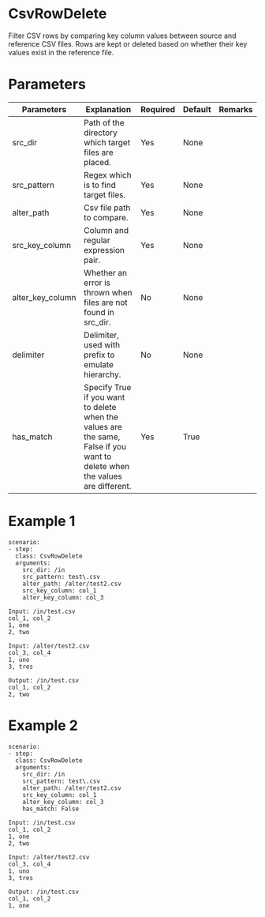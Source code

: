 # CsvRowDelete
Filter CSV rows by comparing key column values between source and reference CSV files. Rows are kept or deleted based on whether their key values exist in the reference file.

# Parameters
| Parameters       | Explanation                                                                                                                 | Required | Default | Remarks |
|------------------|-----------------------------------------------------------------------------------------------------------------------------|----------|---------|---------|
| src_dir          | Path of the directory which target files are placed.                                                                        | Yes      | None    |         |
| src_pattern      | Regex which is to find target files.                                                                                        | Yes      | None    |         |
| alter_path       | Csv file path to compare.                                                                                                   | Yes      | None    |         |
| src_key_column   | Column and regular expression pair.                                                                                         | Yes      | None    |         |
| alter_key_column | Whether an error is thrown when files are not found in src_dir.                                                             | No       | None    |         |
| delimiter        | Delimiter, used with prefix to emulate hierarchy.                                                                           | No       | None    |         |
| has_match        | Specify True if you want to delete when the values are the same, False if you want to delete when the values are different. | Yes      | True    |         |

# Example 1
```
scenario:
- step:
  class: CsvRowDelete
  arguments:
    src_dir: /in
    src_pattern: test\.csv
    alter_path: /alter/test2.csv
    src_key_column: col_1
    alter_key_column: col_3

Input: /in/test.csv
col_1, col_2
1, one
2, two

Input: /alter/test2.csv
col_3, col_4
1, uno
3, tres

Output: /in/test.csv
col_1, col_2
2, two
```

# Example 2
```
scenario:
- step:
  class: CsvRowDelete
  arguments:
    src_dir: /in
    src_pattern: test\.csv
    alter_path: /alter/test2.csv
    src_key_column: col_1
    alter_key_column: col_3
    has_match: False

Input: /in/test.csv
col_1, col_2
1, one
2, two

Input: /alter/test2.csv
col_3, col_4
1, uno
3, tres

Output: /in/test.csv
col_1, col_2
1, one
```